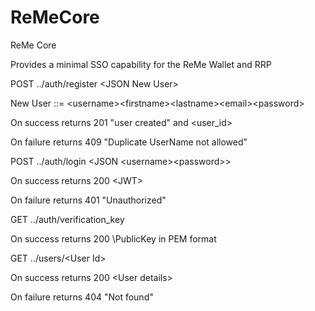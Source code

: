 # ReMeCore
ReMe Core 

Provides a minimal SSO capability for the ReMe Wallet  and RRP

POST ../auth/register \<JSON New User>

New User ::=  \<username>\<firstname>\<lastname>\<email>\<password>


  On success returns 201 "user created" and <user_id>
  
  On failure returns 409 "Duplicate UserName not allowed"

POST ../auth/login <JSON \<username>\<password>> 

  On success returns 200 \<JWT>
  
  On failure returns 401 "Unauthorized"
  
GET ../auth/verification_key

  On success returns 200 \PublicKey in PEM format 
  
  
GET ../users/\<User Id>

   On success returns 200 \<User details>
   
  On failure returns 404 "Not found"

